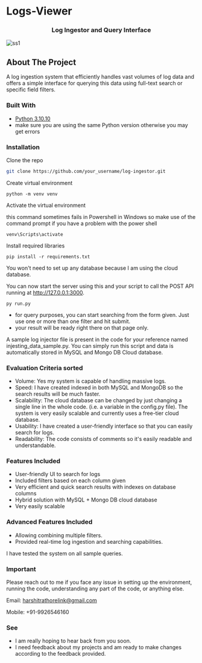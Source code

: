 # Logs-Viewer

<!-- PROJECT LOGO -->
<div align="center">
  <h3 align="center">Log Ingestor and Query Interface</h3>
</div>


![ss1](https://github.com/dyte-submissions/november-2023-hiring-harshitrathor3/assets/105155118/5bb94ea4-0a5a-4381-8043-36c02995085e)


<!-- ABOUT THE PROJECT -->
## About The Project

A log ingestion system that efficiently handles vast volumes of log data and offers a simple interface for querying this data using full-text search or specific field filters.


<!-- BUILT WITH -->
### Built With

- [Python 3.10.10](https://www.python.org/)
- make sure you are using the same Python version otherwise you may get errors

  
### Installation

Clone the repo
   ```sh
   git clone https://github.com/your_username/log-ingestor.git
   ```
Create virtual environment
   ```
   python -m venv venv
   ```
Activate the virtual environment

this command sometimes fails in Powershell in Windows so make use of the command prompt if you have a problem with the power shell
   ```
   venv\Scripts\activate
   ```
Install required libraries
   ```
   pip install -r requirements.txt
   ```
You won't need to set up any database because I am using the cloud database.


You can now start the server using this and your script to call the POST API running at http://127.0.0.1:3000.
```
py run.py
```
- for query purposes, you can start searching from the form given. Just use one or more than one filter and hit submit.
- your result will be ready right there on that page only.

A sample log injector file is present in the code for your reference named injesting_data_sample.py. You can simply run this script and data is automatically stored in MySQL and Mongo DB Cloud database.


### Evaluation Criteria sorted

- Volume: Yes my system is capable of handling massive logs.
- Speed: I have created indexed in both MySQL and MongoDB so the search results will be much faster.
- Scalability: The cloud database can be changed by just changing a single line in the whole code. (i.e. a variable in the config.py file). The system is very easily scalable and currently uses a free-tier cloud database.
- Usability: I have created a user-friendly interface so that you can easily search for logs.
- Readability: The code consists of comments so it's easily readable and understandable.

### Features Included
- User-friendly UI to search for logs
- Included filters based on each column given
- Very efficient and quick search results with indexes on database columns
- Hybrid solution with MySQL + Mongo DB cloud database
- Very easily scalable

### Advanced Features Included
- Allowing combining multiple filters.
- Provided real-time log ingestion and searching capabilities.


I have tested the system on all sample queries.

### Important
Please reach out to me if you face any issue in setting up the environment, running the code, understanding any part of the code, or anything else.
<p>Email: <a href='harshitrathorelink@gmail.com'>harshitrathorelink@gmail.com</a></p>
<p>Mobile: +91-9926546160</p>

### See
- I am really hoping to hear back from you soon.
- I need feedback about my projects and am ready to make changes according to the feedback provided.
